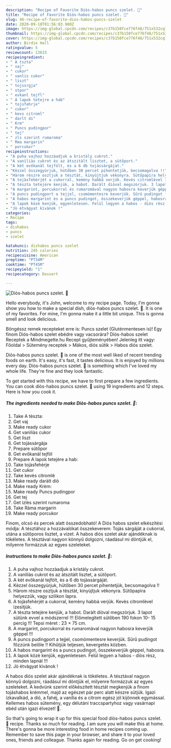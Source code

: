 ```yaml
---
description: "Recipe of Favorite Diòs-habos puncs szelet. 🍰"
title: "Recipe of Favorite Diòs-habos puncs szelet. 🍰"
slug: 46-recipe-of-favorite-dios-habos-puncs-szelet
date: 2020-09-18T01:56:03.980Z
image: https://img-global.cpcdn.com/recipes/c37b150fce776f48/751x532cq70/dios-habos-puncs-szelet-🍰-recept-foto.jpg
thumbnail: https://img-global.cpcdn.com/recipes/c37b150fce776f48/751x532cq70/dios-habos-puncs-szelet-🍰-recept-foto.jpg
cover: https://img-global.cpcdn.com/recipes/c37b150fce776f48/751x532cq70/dios-habos-puncs-szelet-🍰-recept-foto.jpg
author: Birdie Hall
ratingvalue: 5
reviewcount: 13633
recipeingredient:
- " A tszta"
- " vaj"
- " cukor"
- " vanlis cukor"
- " liszt"
- " tojssrgja"
- " stpor"
- " evkanl tejfl"
- " A lapok tetejre a hab"
- " tojsfehrje"
- " cukor"
- " kevs citroml"
- " darlt di"
- " Krm"
- " Puncs pudingpor"
- " tej"
- " zls szerint rumaroma"
- " Rma margarin"
- " porcukor"
recipeinstructions:
- "A puha vajhoz hozzàadjuk a kristàly cukrot."
- "A vanìliàs cukrot ès az àtszitàlt lisztet, a sütőport."
- "A kèt evőkanàl tejfölt, ès a 6 db tojàssàrgàjàt."
- "Kèzzel összegyùrjuk, hütőben 30 percet pihentetjük, becsomagolva !!"
- "Hàrom rèszre osztjuk a tèsztàt, kinyùjtjuk vèkonyra. Sütőpapìra helyezzük, vagy szilikon lapra."
- "A tojàsfehèrjèt a cukorral, kemèny habbà verjük. Kevès citromlèvel ìzesìtjük."
- "A tèszta tetejère kenjük, a habot. Daràlt diòval megszòrjuk. 3 lapot sütünk evvel a mòdszerrel !!! Előmelegìtett sütőben 190 fokon 10- 15 percig !!! Tepsi mèret : 23 × 75 cm."
- "A margarint, porcukorral ès rumaromàval nagyon habosra keverjük gèppel !!!"
- "A puncs pudingport a tejjel, csomòmentesre keverjük. Sűrű pudingot főzzünk belőle !! Kihűtjük teljesen, kevergetès közben."
- "A habos margarint ès a puncs pudingot, összekeverjük gèppel, habosra."
- "A lapok közè kenjük, egyenletesen. Felül legyen a habos - diòs rèsz, minden lapnàl !!!"
- "Jò ètvàgyat kìvànok !"
categories:
- Recipe
tags:
- dishabos
- puncs
- szelet

katakunci: dishabos puncs szelet 
nutrition: 245 calories
recipecuisine: American
preptime: "PT34M"
cooktime: "PT45M"
recipeyield: "1"
recipecategory: Dessert

---
```



![Diòs-habos puncs szelet. 🍰](https://img-global.cpcdn.com/recipes/c37b150fce776f48/751x532cq70/dios-habos-puncs-szelet-🍰-recept-foto.jpg)

Hello everybody, it's John, welcome to my recipe page. Today, I'm gonna show you how to make a special dish, diòs-habos puncs szelet. 🍰. It is one of my favorites. For mine, I'm gonna make it a little bit unique. This is gonna smell and look delicious.

Böngéssz remek recepteket erre is: Puncs szelet (Gluténmentesen is)! Egy finom Diós-habos szelet ebédre vagy vacsorára? Diós-habos szelet Receptek a Mindmegette.hu Recept gyűjteményében! Jelenleg itt vagy: Főoldal &gt; Sütemény receptek &gt; Mákos, diós sütik &gt; Habos diós szelet.

Diòs-habos puncs szelet. 🍰 is one of the most well liked of recent trending foods on earth. It's easy, it's fast, it tastes delicious. It is enjoyed by millions every day. Diòs-habos puncs szelet. 🍰 is something which I've loved my whole life. They're fine and they look fantastic.


To get started with this recipe, we have to first prepare a few ingredients. You can cook diòs-habos puncs szelet. 🍰 using 19 ingredients and 12 steps. Here is how you cook it.

<!--inarticleads1-->

##### The ingredients needed to make Diòs-habos puncs szelet. 🍰:

1. Take  A tèszta:
1. Get  vaj
1. Make ready  cukor
1. Get  vanìliàs cukor
1. Get  liszt
1. Get  tojàssàrgàja
1. Prepare  sütőpor
1. Get  evőkanàl tejföl
1. Prepare  A lapok tetejère a hab:
1. Take  tojàsfehèrje
1. Get  cukor
1. Take  kevès citromlè
1. Make ready  daràlt diò
1. Make ready  Krèm:
1. Make ready  Puncs pudingpor
1. Get  tej
1. Get  ìzlès szerint rumaroma
1. Take  Ràma margarin
1. Make ready  porcukor


Finom, olcsó és percek alatt összedobható! A Diós habos szelet elkészítési módja: A tésztához a hozzávalókat összekeverem: Tojás sárgáját a cukorral, utána a sütőporos lisztet, a vizet. A habos diós szelet akár ajándéknak is tökéletes. A tésztával nagyon könnyű dolgozni, ráadásul mi döntjük el, milyenre formázzuk az egyes szeleteket. 

<!--inarticleads2-->

##### Instructions to make Diòs-habos puncs szelet. 🍰:

1. A puha vajhoz hozzàadjuk a kristàly cukrot.
1. A vanìliàs cukrot ès az àtszitàlt lisztet, a sütőport.
1. A kèt evőkanàl tejfölt, ès a 6 db tojàssàrgàjàt.
1. Kèzzel összegyùrjuk, hütőben 30 percet pihentetjük, becsomagolva !!
1. Hàrom rèszre osztjuk a tèsztàt, kinyùjtjuk vèkonyra. Sütőpapìra helyezzük, vagy szilikon lapra.
1. A tojàsfehèrjèt a cukorral, kemèny habbà verjük. Kevès citromlèvel ìzesìtjük.
1. A tèszta tetejère kenjük, a habot. Daràlt diòval megszòrjuk. 3 lapot sütünk evvel a mòdszerrel !!! Előmelegìtett sütőben 190 fokon 10- 15 percig !!! Tepsi mèret : 23 × 75 cm.
1. A margarint, porcukorral ès rumaromàval nagyon habosra keverjük gèppel !!!
1. A puncs pudingport a tejjel, csomòmentesre keverjük. Sűrű pudingot főzzünk belőle !! Kihűtjük teljesen, kevergetès közben.
1. A habos margarint ès a puncs pudingot, összekeverjük gèppel, habosra.
1. A lapok közè kenjük, egyenletesen. Felül legyen a habos - diòs rèsz, minden lapnàl !!!
1. Jò ètvàgyat kìvànok !


A habos diós szelet akár ajándéknak is tökéletes. A tésztával nagyon könnyű dolgozni, ráadásul mi döntjük el, milyenre formázzuk az egyes szeleteket. A kedvünk szerint előkészített tésztát megkenjük a finom tojáshabos krémmel, majd az egészet pár perc alatt készre sütjük. Igazi ízkavalkád, a dió, a fahéj, a vanília és a citrom egész jól kijönnek egymással. Kellemes habos sütemény, egy délutáni traccspartyhoz vagy vasárnapi ebéd után igazi élvezet! 🙂. 

So that's going to wrap it up for this special food diòs-habos puncs szelet. 🍰 recipe. Thanks so much for reading. I am sure you will make this at home. There's gonna be more interesting food in home recipes coming up. Remember to save this page in your browser, and share it to your loved ones, friends and colleague. Thanks again for reading. Go on get cooking!
